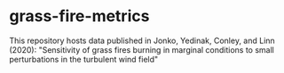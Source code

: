 # grass-fire-metrics
This repository hosts data published in Jonko, Yedinak, Conley, and Linn (2020): "Sensitivity of grass fires burning in marginal conditions to small perturbations in the turbulent wind field"
